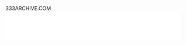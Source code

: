 333ARCHIVE.COM
![](https://github.com/yk3thn/333ARCHIVE/blob/main/assets/333_wordmark_white.png?raw=true)
